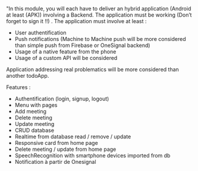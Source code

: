 "In this module, you will each have to deliver an hybrid application (Android at least (APK)) involving a Backend.
The application must be working (Don’t forget to sign it !!) .
The application must involve at least :
- User authentification
- Push notifications (Machine to Machine push will be more considered than simple push from Firebase or OneSignal backend)
- Usage of a native feature from the phone
- Usage of a custom API will be considered

Application addressing real problematics will be more considered than another todoApp.

Features :

- Authentification (login, signup, logout)
- Menu with pages
- Add meeting 
- Delete meeting
- Update meeting
- CRUD database
- Realtime from database read / remove / update
- Responsive card from home page
- Delete meeting / update from home page
- SpeechRecognition with smartphone devices imported from db
- Notification à partir de Onesignal
